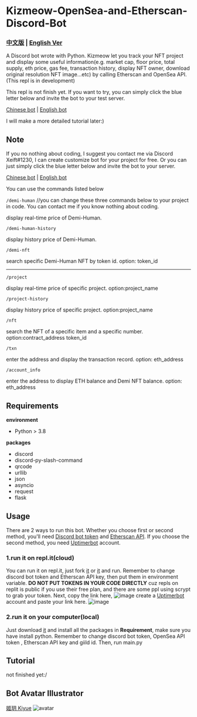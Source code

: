 # Kizmeow-OpenSea-and-Etherscan-Discord-Bot

### [中文版](https://github.com/Xeift/Kizmeow-OpenSea-and-Etherscan-Discord-Bot/blob/main/%E8%AE%80%E6%88%91.md) | [English Ver](https://github.com/Xeift/Kizmeow-OpenSea-and-Etherscan-Discord-Bot/blob/main/README.md)
A Discord bot wrote with Python. Kizmeow let you track your NFT project and display some useful information(e.g. market cap, floor price, total supply, eth price, gas fee, transaction history, display NFT owner, download original resolution NFT image...etc) by calling Etherscan and OpenSea API.(This repl is in development)


This repl is not finish yet. If you want to try, you can simply click the blue letter below and invite the bot to your test server.

[Chinese bot](https://discord.com/api/oauth2/authorize?client_id=886198731328868402&permissions=534727097920&scope=bot%20applications.commands) | [English bot](https://discord.com/api/oauth2/authorize?client_id=886198731328868402&permissions=534727097920&scope=bot%20applications.commands)

I will make a more detailed tutorial later:)

Note
-----------------
If you no nothing about coding, I suggest you contact me via Discord Xeift#1230, I can create customize bot for your project for free.
Or you can just simply click the blue letter below and invite the bot to your server.

[Chinese bot](https://discord.com/api/oauth2/authorize?client_id=886198731328868402&permissions=534727097920&scope=bot%20applications.commands) | [English bot](https://discord.com/api/oauth2/authorize?client_id=886198731328868402&permissions=534727097920&scope=bot%20applications.commands)

You can use the commands listed below

`/demi-human`   //you can change these three commands below to your project in code. You can contact me if you know nothing about coding.

display real-time price of Demi-Human.

`/demi-human-history`

display history price of Demi-Human.

`/demi-nft`

search specific Demi-Human NFT by token id. option: token_id

-------------------------------------------------------------------------------------------------------------------------------------------------

`/project`

display real-time price of specific project. option:project_name

`/project-history`

display history price of specific project. option:project_name

`/nft`

search the NFT of a specific item and a specific number. option:contract_address token_id

`/txn`

enter the address and display the transaction record. option: eth_address

`/account_info`

enter the address to display ETH balance and Demi NFT balance. option: eth_address

Requirements
-----------------
**environment**

+ Python > 3.8

**packages**

+ discord
+ discord-py-slash-command
+ qrcode
+ urllib
+ json
+ asyncio
+ request
+ flask

Usage
-----------------
There are 2 ways to run this bot.
Whether you choose first or second method, you'll need [Discord bot token](https://discord.com/developers/applications) and [Etherscan API](https://etherscan.io/myapikey). If you choose the second method, you need [Uptimerbot](https://uptimerobot.com/) account.

### 1.run it on repl.it(cloud)
You can run it on repl.it, just fork [it](https://replit.com/@Kizmeow-NFT-Tracker/Kizmeow-Etherscan-And-OpenseaEnglish#main.py) or [it](https://replit.com/@Kizmeow-NFT-Tracker/Kizmeow-Etherscan-And-OpenseaChinese#main.py) and run. Remember to change discord bot token and Etherscan API key, then put them in environment variable. **DO NOT PUT TOKENS IN YOUR CODE DIRECTLY** cuz repls on replit is public if you use their free plan, and there are some ppl using scrypt to grab your token.
Next, copy the link here, ![image](https://user-images.githubusercontent.com/80938768/146533872-021b05b3-f18c-44db-a943-527903dc6616.png) create a [Uptimerbot](https://uptimerobot.com/) account and paste your link here. ![image](https://user-images.githubusercontent.com/80938768/146534310-74201ab2-700e-4271-94a2-f2ecf8d12acb.png)

### 2.run it on your computer(local)
Just download [it](https://github.com/Xeift/Kizmeow-OpenSea-and-Etherscan-Discord-Bot/archive/refs/heads/main.zip) and install all the packages in **Requirement**, make sure you have install python. Remember to change discord bot token, OpenSea API token , Etherscan API key and giild id. Then, run main.py

Tutorial
-----------------
not finished yet:/

Bot Avatar Illustrator
-----------------
[姬玥 Kiyue](https://www.facebook.com/profile.php?id=100026170072950)
![avatar](https://user-images.githubusercontent.com/80938768/146544100-315cdd44-7461-441b-a3dd-d3ee653b145a.png)
